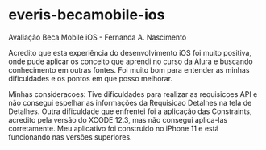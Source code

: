 # everis-becamobile-ios
Avaliação Beca Mobile iOS - Fernanda A. Nascimento

Acredito que esta experiência do desenvolvimento iOS foi muito positiva, onde pude aplicar os conceito que aprendi no curso da Alura e buscando conhecimento em outras fontes. 
Foi muito bom para entender as minhas dificuldades e os pontos em que posso melhorar.

Minhas consideracoes: Tive dificuldades para realizar as requisicoes API e não consegui espelhar as informações da Requisicao Detalhes na tela de Detalhes. Outra dificuldade que enfrentei foi a aplicação das Constraints, acredito pela versão do XCODE 12.3, mas não consegui aplica-las corretamente.
Meu aplicativo foi construido no iPhone 11 e está funcionando nas versões superiores.

